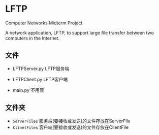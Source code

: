 # LFTP
Computer Networks Midterm Project

A network application, LFTP, to support large file transfer
between two computers in the Internet.

## 文件

* LFTPServer.py LFTP服务端

* LFTPClient.py LFTP客户端

* main.py 不用管

## 文件夹
 * `ServerFiles` 服务端(要接收或发送)的文件存放在ServerFile
 * `ClinetFiles` 客户端(要接收或发送)的文件存放在ClientFile